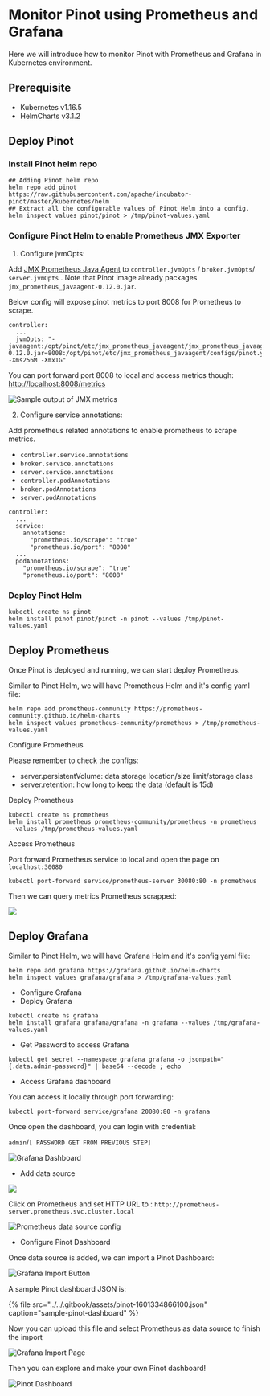 # Monitor Pinot using Prometheus and Grafana

Here we will introduce how to monitor Pinot with Prometheus and Grafana in Kubernetes environment.

## Prerequisite

* Kubernetes v1.16.5
* HelmCharts v3.1.2

## Deploy Pinot

### Install Pinot helm repo

```text
## Adding Pinot helm repo
helm repo add pinot https://raw.githubusercontent.com/apache/incubator-pinot/master/kubernetes/helm
## Extract all the configurable values of Pinot Helm into a config.
helm inspect values pinot/pinot > /tmp/pinot-values.yaml
```

### Configure Pinot Helm to enable Prometheus JMX Exporter

1. Configure jvmOpts:

Add [JMX Prometheus Java Agent](https://github.com/prometheus/jmx_exporter) to `controller.jvmOpts` / `broker.jvmOpts`/ `server.jvmOpts` . Note that Pinot image already packages `jmx_prometheus_javaagent-0.12.0.jar`.

Below config will expose pinot metrics to port 8008 for Prometheus to scrape.

```text
controller:
  ...
  jvmOpts: "-javaagent:/opt/pinot/etc/jmx_prometheus_javaagent/jmx_prometheus_javaagent-0.12.0.jar=8008:/opt/pinot/etc/jmx_prometheus_javaagent/configs/pinot.yml -Xms256M -Xmx1G"
```

You can port forward port 8008 to local and access metrics though: [http://localhost:8008/metrics](http://localhost:8008/metrics)

![Sample output of JMX metrics](../../.gitbook/assets/image%20%2849%29.png)

2. Configure service annotations:

Add prometheus related annotations to enable prometheus to scrape metrics.  

* `controller.service.annotations` 
* `broker.service.annotations`
* `server.service.annotations`
* `controller.podAnnotations` 
* `broker.podAnnotations`
* `server.podAnnotations`

```text
controller:
  ...
  service:
    annotations:
      "prometheus.io/scrape": "true"
      "prometheus.io/port": "8008"
  ...
  podAnnotations:
    "prometheus.io/scrape": "true"
    "prometheus.io/port": "8008"
```

### Deploy Pinot Helm

```text
kubectl create ns pinot
helm install pinot pinot/pinot -n pinot --values /tmp/pinot-values.yaml
```

## Deploy Prometheus

Once Pinot is deployed and running, we can start deploy Prometheus.

Similar to Pinot Helm, we will have Prometheus Helm and it's config yaml file:

```text
helm repo add prometheus-community https://prometheus-community.github.io/helm-charts
helm inspect values prometheus-community/prometheus > /tmp/prometheus-values.yaml
```

Configure Prometheus

Please remember to check the configs: 

* server.persistentVolume: data storage location/size limit/storage class
* server.retention: how long to keep the data \(default is 15d\)

Deploy Prometheus

```text
kubectl create ns prometheus
helm install prometheus prometheus-community/prometheus -n prometheus --values /tmp/prometheus-values.yaml
```

Access Prometheus

Port forward Prometheus service to local and open the page on `localhost:30080`

```text
kubectl port-forward service/prometheus-server 30080:80 -n prometheus
```

Then we can query metrics Prometheus scrapped:

![](../../.gitbook/assets/image%20%2842%29.png)

## Deploy Grafana

Similar to Pinot Helm, we will have Grafana Helm and it's config yaml file:

```text
helm repo add grafana https://grafana.github.io/helm-charts
helm inspect values grafana/grafana > /tmp/grafana-values.yaml
```

* Configure Grafana
* Deploy Grafana

```text
kubectl create ns grafana
helm install grafana grafana/grafana -n grafana --values /tmp/grafana-values.yaml
```

* Get Password to access Grafana

```text
kubectl get secret --namespace grafana grafana -o jsonpath="{.data.admin-password}" | base64 --decode ; echo
```

* Access Grafana dashboard 

You can access it locally through port forwarding:

```text
kubectl port-forward service/grafana 20080:80 -n grafana
```

 Once open the dashboard, you can login with credential: 

`admin`/`[ PASSWORD GET FROM PREVIOUS STEP]` 

![Grafana Dashboard](../../.gitbook/assets/image%20%2847%29.png)

* Add data source

![](../../.gitbook/assets/image%20%2844%29.png)

Click on Prometheus and set HTTP URL to : `http://prometheus-server.prometheus.svc.cluster.local`

![Prometheus data source config](../../.gitbook/assets/image%20%2848%29.png)

* Configure Pinot Dashboard

Once data source is added, we can import a Pinot Dashboard:

![Grafana Import Button](../../.gitbook/assets/image%20%2845%29.png)

A sample Pinot dashboard JSON is:

{% file src="../../.gitbook/assets/pinot-1601334866100.json" caption="sample-pinot-dashboard" %}

Now you can upload this file and select Prometheus as data source to finish the import

![Grafana Import Page](../../.gitbook/assets/image%20%2846%29.png)

Then you can explore and make your own Pinot dashboard!

![Pinot Dashboard](../../.gitbook/assets/screencapture-ab283036f136d4e43b222da90f055cd1-1157268355-us-east-2-elb-amazonaws-d-a2hnndcwk-pinot-2020-09-30-00_31_19.png)





